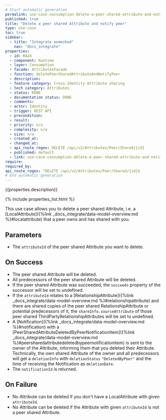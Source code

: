 ```yaml
---
# Start automatic generation
permalink: use-case-consumption-delete-a-peer-shared-attribute-and-notify-peer
published: true
title: "Delete a peer shared Attribute and notify peer"
type: use-case
toc: true
sidebar:
  - title: "Integrate enmeshed"
    nav: "docs_integrate"
properties:
  - id: RA24
  - component: Runtime
  - layer: Consumption
  - facade: AttributesFacade
  - function: deletePeerSharedAttributeAndNotifyPeer
  - description:
  - feature category: Cross-Identity Attribute sharing
  - tech category: Attributes
  - status: DONE
  - documentation status: DONE
  - comments:
  - actor: Identity
  - trigger: REST API
  - precondition:
  - result:
  - priority: n/a
  - complexity: n/a
  - size: n/a
  - created_at:
  - changed_at:
  - api_route_regex: DELETE /api/v2/Attributes/Peer/Shared/{id}
  - published: default
  - link: use-case-consumption-delete-a-peer-shared-attribute-and-notify-peer
require:
required_by:
api_route_regex: ^DELETE /api/v2/Attributes/Peer/Shared/{id}$
# End automatic generation
---
```


{{properties.description}}

{% include properties_list.html %}

This use case allows you to delete a peer shared Attribute, i.e. a [LocalAttribute]({%link _docs_integrate/data-model-overview.md %}#localattribute) that a peer owns and has shared with you.

## Parameters

- The `attributeId` of the peer shared Attribute you want to delete.

## On Success

- The peer shared Attribute will be deleted.
- All predecessors of the peer shared Attribute will be deleted.
- If the peer shared Attribute was succeeded, the `succeeds` property of the successor will be set to undefined.
- If the `attributeId` relates to a [RelationshipAttribute]({%link _docs_integrate/data-model-overview.md %}#relationshipattribute) and there are shared copies of the peer shared RelationshipAttribute or potential predecessors of it, the `shareInfo.sourceAttribute` of those peer shared ThirdPartyRelationshipAttributes will be set to undefined.
- A [Notification]({%link _docs_integrate/data-model-overview.md %}#notification) with a [PeerSharedAttributeDeletedByPeerNotificationItem]({%link _docs_integrate/data-model-overview.md %}#peersharedattributedeletedbypeernotificationitem) is sent to the owner of the Attribute, informing them that you deleted their Attribute. Technically, the own shared Attribute of the owner and all predecessors will get a `deletionInfo` with `deletionStatus` `"DeletedByPeer"` and the time of receiving the Notification as `deletionDate`.
- The `notificationId` is returned.

## On Failure

- No Attribute can be deleted if you don't have a LocalAttribute with given `attributeId`.
- No Attribute can be deleted if the Attribute with given `attributeId` is not a peer shared Attribute.

